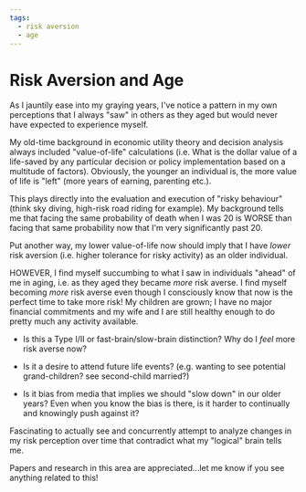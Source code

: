 ```yaml
---
tags:
  - risk aversion
  - age
---
```


# Risk Aversion and Age

As I jauntily ease into my graying years, I've notice a pattern in my own perceptions that I always "saw" in others as they aged but would never have expected to experience myself.

My old-time background in economic utility theory and decision analysis always included "value-of-life" calculations (i.e. What is the dollar value of a life-saved by any particular decision or policy implementation based on a multitude of factors). Obviously, the younger an individual is, the more value of life is "left" (more years of earning, parenting etc.).

This plays directly into the evaluation and execution of "risky behaviour" (think sky diving, high-risk road riding for example). My background tells me that facing the same probability of death when I was 20 is WORSE than facing that same probability now that I'm very significantly past 20. 

Put another way, my lower value-of-life now should imply that I have *lower* risk aversion (i.e. higher tolerance for risky activity) as an older individual.

HOWEVER, I find myself succumbing to what I saw in individuals "ahead" of me in aging, i.e. as they aged  they became *more* risk averse. I find myself becoming *more* risk averse even though I consciously know that now is the perfect time to take more risk! My children are grown; I have no major financial commitments and my wife and I are still healthy enough to do pretty much any activity available.

- Is this a Type I/II or fast-brain/slow-brain distinction? Why do I _feel_ more risk averse now? 

- Is it a desire to attend future life events? (e.g. wanting to see potential grand-children? see second-child married?) 

- Is it bias from media that implies we should "slow down" in our older years? Even when you know the bias is there, is it harder to continually and knowingly push against it?

Fascinating to actually see and concurrently attempt to analyze changes in my risk perception over time that contradict what my "logical" brain tells me. 

Papers and research in this area are appreciated...let me know if you see anything related to this!
